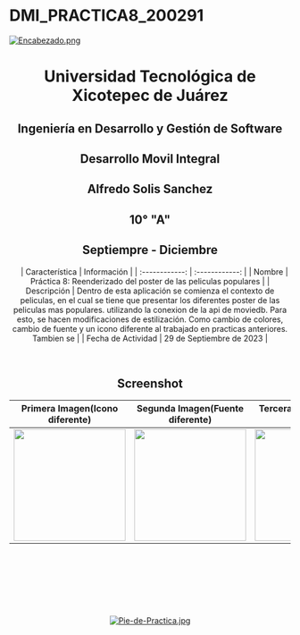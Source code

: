 # DMI_PRACTICA8_200291

[![Encabezado.png](https://i.postimg.cc/PJKtvHNC/Encabezado.png)](https://postimg.cc/K3kXCdPb)

<div align="center">
  
# Universidad Tecnológica de Xicotepec de Juárez

## Ingeniería en Desarrollo y Gestión de Software

## Desarrollo Movil Integral

## Alfredo Solis Sanchez
 
## 10° "A"

## Septiempre - Diciembre


&nbsp;
&nbsp;
|  Característica |  Información |
| :------------: | :------------: |
| Nombre  |  Práctica 8: Reenderizado del poster de las peliculas populares |
| Descripción  |  Dentro de esta aplicación se comienza el contexto de peliculas, en el cual se tiene que presentar los diferentes poster de las peliculas mas populares. utilizando la conexion de la api de moviedb. Para esto, se hacen modificaciones de estilización. Como cambio de colores, cambio de fuente y un icono diferente al trabajado en practicas anteriores.
Tambien se |
|  Fecha de Actividad  |  29 de Septiembre de 2023  |

&nbsp;
&nbsp;

## Screenshot

|  Primera Imagen(Icono diferente) | Segunda Imagen(Fuente diferente)  | Tercera Imagen(Imagen añadida) |   
| :------------: | :------------: | :------------: | 
|  <img src="https://i.postimg.cc/Vv9R8HDy/Whats-App-Image-2023-09-25-at-9-26-12-AM.jpg" width="200"/> | <img src="https://i.postimg.cc/xdKqtDCS/Whats-App-Image-2023-09-25-at-9-25-18-AM.jpg" width="200"/>  |  <img src="https://i.postimg.cc/NFLshWgF/Whats-App-Image-2023-09-25-at-9-25-18-AM-1.jpg" width="200"/> |



&nbsp;
&nbsp;




<br>
<br>
<br>
<br>

[![Pie-de-Practica.jpg](https://i.postimg.cc/MKKZ2nrV/Pie-de-Practica.jpg)](https://postimg.cc/WtCc01V1)
